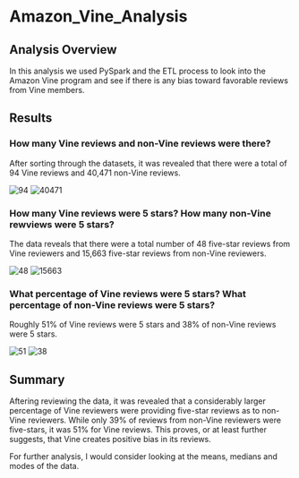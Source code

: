 # Amazon_Vine_Analysis
## Analysis Overview
In this analysis we used PySpark and the ETL process to look into the Amazon Vine program and see if there is any bias toward favorable reviews from Vine members.
## Results
### How many Vine reviews and non-Vine reviews were there?
After sorting through the datasets, it was revealed that there were a total of 94 Vine reviews and 40,471 non-Vine reviews.

![94](https://user-images.githubusercontent.com/115501756/220843867-11c322a8-8066-4561-851b-fa31a7dd0209.png)
![40471](https://user-images.githubusercontent.com/115501756/220843887-450977dd-114c-4c25-b138-3b70ad81e746.png)

### How many Vine reviews were 5 stars? How many non-Vine rewviews were 5 stars?
The data reveals that there were a total number of 48 five-star reviews from Vine reviewers and 15,663 five-star reviews from non-Vine reviewers.

![48](https://user-images.githubusercontent.com/115501756/220843937-2a7033e8-5694-4657-8533-f60bb0b511f1.png)
![15663](https://user-images.githubusercontent.com/115501756/220843954-c6c774d4-0f1f-49e6-b936-42ba3ef0e04a.png)

### What percentage of Vine reviews were 5 stars? What percentage of non-Vine reviews were 5 stars?
Roughly 51% of Vine reviews were 5 stars and 38% of non-Vine reviews were 5 stars.

![51](https://user-images.githubusercontent.com/115501756/220843999-b5f1118a-14c8-4b9c-bcff-4bfe9e7e524f.png)
![38](https://user-images.githubusercontent.com/115501756/220844024-dde7dfcc-a7ec-4f2d-adb7-2b2e215b4204.png)

## Summary
Aftering reviewing the data, it was revealed that a considerably larger percentage of Vine reviewers were providing five-star reviews as to non-Vine reviewers. While only 39% of reviews from non-Vine reviewers were five-stars, it was 51% for Vine reviews. This proves, or at least further suggests, that Vine creates positive bias in its reviews.

For further analysis, I would consider looking at the means, medians and modes of the data.

